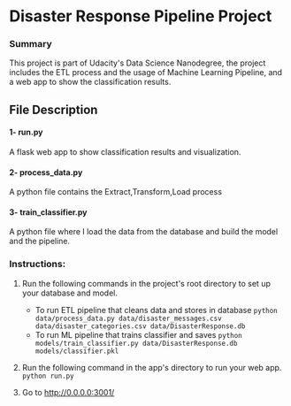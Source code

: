 # Disaster Response Pipeline Project

### Summary
This project is part of Udacity's Data Science Nanodegree, the project includes the ETL process and the usage of Machine Learning Pipeline, and a web app to show the classification results. 

## File Description
#### 1- run.py
A flask web app to show classification results and visualization.
#### 2- process_data.py 
A python file contains the Extract,Transform,Load process 
#### 3- train_classifier.py
A python file where I load the data from the database and build the model and the pipeline. 



### Instructions:
1. Run the following commands in the project's root directory to set up your database and model.

    - To run ETL pipeline that cleans data and stores in database
        `python data/process_data.py data/disaster_messages.csv data/disaster_categories.csv data/DisasterResponse.db`
    - To run ML pipeline that trains classifier and saves
        `python models/train_classifier.py data/DisasterResponse.db models/classifier.pkl`

2. Run the following command in the app's directory to run your web app.
    `python run.py`

3. Go to http://0.0.0.0:3001/
